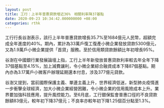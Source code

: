 ```yaml
---
layout: post
title: 工行：上半年普惠貸款增近36%　相關利率降37基點
date: 2020-09-23 10:34:42.000000000 +08:00
categories: rthk
---
```


工行行長谷澍表示，該行上半年普惠貸款增長35.7%至1684億元人民幣，超額完成全年進度的40%。期內，累計為33萬戶復工復產小微企業發放貸款5300億元，又為1.9萬戶小微企業提供「首貸」服務。至於信用類貸款餘額比年初增長95%。

谷澍在中國銀行業發展論壇上指，工行上半年新發放普惠貸款利率較去年全年下降37個基點至4.15%，加上減費讓利，令小微企業綜合融資成本下降87個基點。期內亦為3.17萬戶小微客戶辦理延期還本付息，涉及377億元貸款。

谷澍又提到，當前國際保護主義、單邊主義上升，世界經濟低迷，新型肺炎疫情進一步衝擊全球經濟，加大小微企業經營困難，令小微企業的信用風險成本上升。業界要加強科技應用，提升風控能力。至6月底，工行銀保監會普惠口徑的不良貸款餘額83億元，較年初下降37億元；不良率亦較年初下降1.25個百分點至1.3%。
